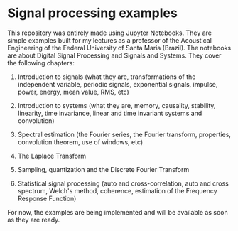 # Signal processing examples

This repository was entirely made using Jupyter Notebooks. They are simple examples built for my 
lectures as a professor of the Acoustical Engineering of the Federal University of Santa Maria
(Brazil). The notebooks are about Digital Signal Processing and Signals and Systems. They cover the
following chapters:

1. Introduction to signals (what they are, transformations of the independent variable, periodic
signals, exponential signals, impulse, power, energy, mean value, RMS, etc)

2. Introduction to systems (what they are, memory, causality, stability, linearity, time invariance,
linear and time invariant systems and convolution)

3. Spectral estimation (the Fourier series, the Fourier transform, properties, convolution theorem,
use of windows, etc)

4. The Laplace Transform

5. Sampling, quantization and the Discrete Fourier Transform

6. Statistical signal processing (auto and cross-correlation, auto and cross spectrum,
Welch's method, coherence, estimation of the Frequency Response Function)

For now, the examples are being implemented and will be available as soon as they are ready.

